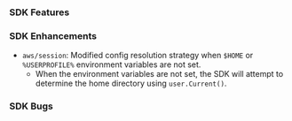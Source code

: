 ### SDK Features

### SDK Enhancements
* `aws/session`: Modified config resolution strategy when `$HOME` or `%USERPROFILE%` environment variables are not set.
  * When the environment variables are not set, the SDK will attempt to determine the home directory using `user.Current()`. 

### SDK Bugs
